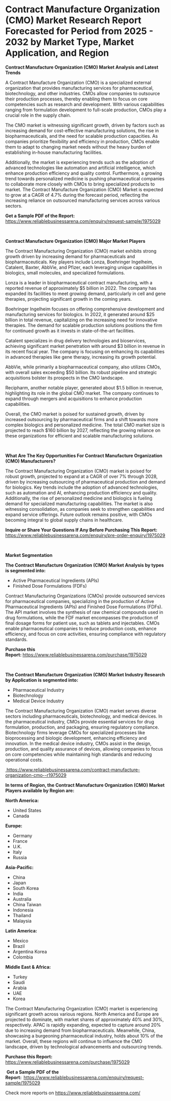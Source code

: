 <p><h1>Contract Manufacture Organization (CMO) Market Research Report Forecasted for Period from 2025 -  2032 by Market Type, Market Application, and Region</h1></p><p><strong>Contract Manufacture Organization (CMO) Market Analysis and Latest Trends</strong></p>
<p><p>A Contract Manufacture Organization (CMO) is a specialized external organization that provides manufacturing services for pharmaceutical, biotechnology, and other industries. CMOs allow companies to outsource their production processes, thereby enabling them to focus on core competencies such as research and development. With various capabilities ranging from formulation development to full-scale production, CMOs play a crucial role in the supply chain.</p><p>The CMO market is witnessing significant growth, driven by factors such as increasing demand for cost-effective manufacturing solutions, the rise in biopharmaceuticals, and the need for scalable production capacities. As companies prioritize flexibility and efficiency in production, CMOs enable them to adapt to changing market needs without the heavy burden of establishing in-house manufacturing facilities. </p><p>Additionally, the market is experiencing trends such as the adoption of advanced technologies like automation and artificial intelligence, which enhance production efficiency and quality control. Furthermore, a growing trend towards personalized medicine is pushing pharmaceutical companies to collaborate more closely with CMOs to bring specialized products to market. The Contract Manufacture Organization (CMO) Market is expected to grow at a CAGR of 4.7% during the forecast period, reflecting the increasing reliance on outsourced manufacturing services across various sectors.</p></p>
<p><strong>Get a Sample PDF of the Report:&nbsp;</strong> <a href="https://www.reliablebusinessarena.com/enquiry/request-sample/1975029?utm_campaign=1891&utm_medium=2&utm_source=Github&utm_content=ia&utm_term=15012025&utm_id=contract-manufacture-organization-cmo">https://www.reliablebusinessarena.com/enquiry/request-sample/1975029</a></p>
<p>&nbsp;</p>
<p><strong>Contract Manufacture Organization (CMO) Major Market Players</strong></p>
<p><p>The Contract Manufacturing Organization (CMO) market exhibits strong growth driven by increasing demand for pharmaceuticals and biopharmaceuticals. Key players include Lonza, Boehringer Ingelheim, Catalent, Baxter, AbbVie, and Pfizer, each leveraging unique capabilities in biologics, small molecules, and specialized formulations.</p><p>Lonza is a leader in biopharmaceutical contract manufacturing, with a reported revenue of approximately $5 billion in 2022. The company has expanded its facilities to meet growing demand, particularly in cell and gene therapies, projecting significant growth in the coming years.</p><p>Boehringer Ingelheim focuses on offering comprehensive development and manufacturing services for biologics. In 2022, it generated around $25 billion in total revenue, capitalizing on the increasing need for innovative therapies. The demand for scalable production solutions positions the firm for continued growth as it invests in state-of-the-art facilities.</p><p>Catalent specializes in drug delivery technologies and bioservices, achieving significant market penetration with around $3 billion in revenue in its recent fiscal year. The company is focusing on enhancing its capabilities in advanced therapies like gene therapy, increasing its growth potential.</p><p>AbbVie, while primarily a biopharmaceutical company, also utilizes CMOs, with overall sales exceeding $50 billion. Its robust pipeline and strategic acquisitions bolster its prospects in the CMO landscape.</p><p>Recipharm, another notable player, generated about $1.5 billion in revenue, highlighting its role in the global CMO market. The company continues to expand through mergers and acquisitions to enhance production capabilities.</p><p>Overall, the CMO market is poised for sustained growth, driven by increased outsourcing by pharmaceutical firms and a shift towards more complex biologics and personalized medicine. The total CMO market size is projected to reach $160 billion by 2027, reflecting the growing reliance on these organizations for efficient and scalable manufacturing solutions.</p></p>
<p>&nbsp;</p>
<p><strong>What Are The Key Opportunities For Contract Manufacture Organization (CMO) Manufacturers?</strong></p>
<p><p>The Contract Manufacturing Organization (CMO) market is poised for robust growth, projected to expand at a CAGR of over 7% through 2028, driven by increasing outsourcing of pharmaceutical production and demand for biologics. Key trends include the adoption of advanced technologies, such as automation and AI, enhancing production efficiency and quality. Additionally, the rise of personalized medicine and biologics is fueling demand for specialized manufacturing capabilities. The market is also witnessing consolidation, as companies seek to strengthen capabilities and expand service offerings. Future outlook remains positive, with CMOs becoming integral to global supply chains in healthcare.</p></p>
<p><strong>Inquire or Share Your Questions If Any Before Purchasing This Report:</strong> <a href="https://www.reliablebusinessarena.com/enquiry/pre-order-enquiry/1975029?utm_campaign=1891&utm_medium=2&utm_source=Github&utm_content=ia&utm_term=15012025&utm_id=contract-manufacture-organization-cmo">https://www.reliablebusinessarena.com/enquiry/pre-order-enquiry/1975029</a></p>
<p>&nbsp;</p>
<p><strong>Market Segmentation</strong></p>
<p><strong>The Contract Manufacture Organization (CMO) Market Analysis by types is segmented into:</strong></p>
<p><ul><li>Active Pharmaceutical Ingredients (APIs)</li><li>Finished Dose Formulations (FDFs)</li></ul></p>
<p><p>Contract Manufacturing Organizations (CMOs) provide outsourced services for pharmaceutical companies, specializing in the production of Active Pharmaceutical Ingredients (APIs) and Finished Dose Formulations (FDFs). The API market involves the synthesis of raw chemical compounds used in drug formulations, while the FDF market encompasses the production of final dosage forms for patient use, such as tablets and injectables. CMOs enable pharmaceutical companies to reduce production costs, enhance efficiency, and focus on core activities, ensuring compliance with regulatory standards.</p></p>
<p><strong>Purchase this Report:&nbsp;</strong><a href="https://www.reliablebusinessarena.com/purchase/1975029?utm_campaign=1891&utm_medium=2&utm_source=Github&utm_content=ia&utm_term=15012025&utm_id=contract-manufacture-organization-cmo">https://www.reliablebusinessarena.com/purchase/1975029</a></p>
<p>&nbsp;</p>
<p><strong>The Contract Manufacture Organization (CMO) Market Industry Research by Application is segmented into:</strong></p>
<p><ul><li>Pharmaceutical Industry</li><li>Biotechnology</li><li>Medical Device Industry</li></ul></p>
<p><p>The Contract Manufacturing Organization (CMO) market serves diverse sectors including pharmaceuticals, biotechnology, and medical devices. In the pharmaceutical industry, CMOs provide essential services for drug formulation, production, and packaging, ensuring regulatory compliance. Biotechnology firms leverage CMOs for specialized processes like bioprocessing and biologic development, enhancing efficiency and innovation. In the medical device industry, CMOs assist in the design, production, and quality assurance of devices, allowing companies to focus on core competencies while maintaining high standards and reducing operational costs.</p></p>
<p><a href="https://www.reliablebusinessarena.com/contract-manufacture-organization-cmo--r1975029?utm_campaign=1891&utm_medium=2&utm_source=Github&utm_content=ia&utm_term=15012025&utm_id=contract-manufacture-organization-cmo">&nbsp;https://www.reliablebusinessarena.com/contract-manufacture-organization-cmo--r1975029</a></p>
<p><strong>In terms of Region, the Contract Manufacture Organization (CMO) Market Players available by Region are:</strong></p>
<p>
    <p> <strong> North America: </strong>
        <ul>
            <li>United States</li>
            <li>Canada</li>
        </ul>
        </p> 
    <p> <strong> Europe: </strong>
        <ul>
            <li>Germany</li>
            <li>France</li>
            <li>U.K.</li>
            <li>Italy</li>
            <li>Russia</li>
        </ul>
        </p> 
    <p> <strong> Asia-Pacific: </strong>
        <ul>
            <li>China</li>
            <li>Japan</li>
            <li>South Korea</li>
            <li>India</li>
            <li>Australia</li>
            <li>China Taiwan</li>
            <li>Indonesia</li>
            <li>Thailand</li>
            <li>Malaysia</li>
        </ul>
        </p> 
    <p> <strong> Latin America: </strong>
        <ul>
            <li>Mexico</li>
            <li>Brazil</li>
            <li>Argentina Korea</li>
            <li>Colombia</li>
        </ul>
        </p> 
    <p> <strong> Middle East & Africa: </strong>
        <ul>
            <li>Turkey</li>
            <li>Saudi</li>
            <li>Arabia</li>
            <li>UAE</li>
            <li>Korea</li>
        </ul>
    </p>
    </p>
<p><p>The Contract Manufacturing Organization (CMO) market is experiencing significant growth across various regions. North America and Europe are projected to dominate, with market shares of approximately 40% and 30%, respectively. APAC is rapidly expanding, expected to capture around 20% due to increasing demand from biopharmaceuticals. Meanwhile, China, showcasing a burgeoning pharmaceutical industry, holds about 10% of the market. Overall, these regions will continue to influence the CMO landscape, driven by technological advancements and outsourcing trends.</p></p>
<p><strong>Purchase this Report: </strong><a href="https://www.reliablebusinessarena.com/purchase/1975029?utm_campaign=1891&utm_medium=2&utm_source=Github&utm_content=ia&utm_term=15012025&utm_id=contract-manufacture-organization-cmo">https://www.reliablebusinessarena.com/purchase/1975029</a></p>
<p>&nbsp;<strong>Get a Sample PDF of the Report:&nbsp;&nbsp;</strong><a href="https://www.reliablebusinessarena.com/enquiry/request-sample/1975029?utm_campaign=1891&utm_medium=2&utm_source=Github&utm_content=ia&utm_term=15012025&utm_id=contract-manufacture-organization-cmo">https://www.reliablebusinessarena.com/enquiry/request-sample/1975029</a></p>
<p><strong></strong></p>
<p>Check more reports on <a href="https://www.reliablebusinessarena.com/?utm_campaign=1891&utm_medium=2&utm_source=Github&utm_content=ia&utm_term=15012025&utm_id=contract-manufacture-organization-cmo">https://www.reliablebusinessarena.com/</a></p>
